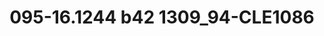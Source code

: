 ---
title: 095-16.1244 b42 1309_94-CLE1086
image: 095-16.1244 b42 1309_94-CLE1086.jpg
brand: sposo
layout: vestito
---